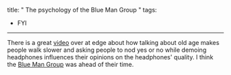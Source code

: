 title: " The psychology of the Blue Man Group "
tags:
- FYI
---


There is a great [video](http://www.edge.org/documents/archive/edge262.html#4 "video") over at edge about how talking about old age makes people walk slower and asking people to nod yes or no while demoing headphones influences their opinions on the headphones' quality.  I think the [Blue Man Group](http://www.youtube.com/watch?v=VgS-4stj8fQ) was ahead of their time.


